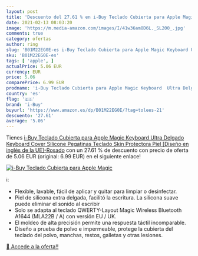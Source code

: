 ```yaml
---
layout: post
title: 'Descuento del 27.61 % en i-Buy Teclado Cubierta para Apple Magic '
date: 2021-02-13 08:03:20
image: 'https://m.media-amazon.com/images/I/41w36am8D6L._SL200_.jpg'
comments: true
category: ofertas
author: ring
slug: 'B01M22EG0E-es i-Buy Teclado Cubierta para Apple Magic Keyboard Ultra...'
sku: 'B01M22EG0E-es'
tags: [ 'apple', ]
actualPrice: 5.06 EUR
currency: EUR
price: 5.06
comparePrice: 6.99 EUR
prodname: 'i-Buy Teclado Cubierta para Apple Magic Keyboard  Ultra Delgado Keyboard Cover Silicone Pegatinas Teclado Skin Protectora Piel [Diseño en inglés de la UE]-Rosado'
country: 'es'
flag: '🇪🇸'
brand: 'i-Buy'
buyurl: 'https://www.amazon.es/dp/B01M22EG0E/?tag=tolees-21'
descuento: '27.61'
average: '5.06'
---
```


Tienes [i-Buy Teclado Cubierta para Apple Magic Keyboard  Ultra Delgado Keyboard Cover Silicone Pegatinas Teclado Skin Protectora Piel [Diseño en inglés de la UE]-Rosado](https://www.amazon.es/dp/B01M22EG0E/?tag=tolees-21) con un 27.61 % de descuento con precio de oferta de 5.06 EUR (original: 6.99 EUR) en el siguiente enlace!

[![i-Buy Teclado Cubierta para Apple Magic ](https://m.media-amazon.com/images/I/41w36am8D6L._SL200_.jpg)](https://www.amazon.es/dp/B01M22EG0E/?tag=tolees-21)

ℹ️:

- Flexible, lavable, fácil de aplicar y quitar para limpiar o desinfectar.
- Piel de silicona extra delgada, facilitó la escritura. La silicona suave puede eliminar el sonido al escribir
- Solo se adapta al teclado QWERTY-Layout Magic Wireless Bluetooth A1644 (MLA22B / A) con versión EU / UK.
- El moldeo de alta precisión permite una respuesta táctil incomparable.
- Diseño a prueba de polvo e impermeable, protege la cubierta del teclado del polvo, manchas, restos, galletas y otras lesiones.

[🛒 Accede a la oferta!!](https://www.amazon.es/dp/B01M22EG0E/?tag=tolees-21)
